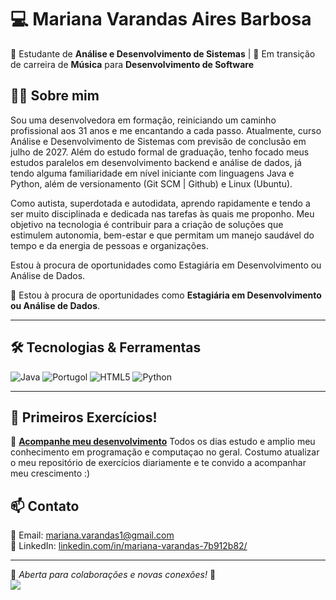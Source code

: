 # 💻 Mariana Varandas Aires Barbosa  

🚀 Estudante de **Análise e Desenvolvimento de Sistemas** | 🎯 Em transição de carreira de **Música** para **Desenvolvimento de Software**  

## 👩‍💻 Sobre mim  
Sou uma desenvolvedora em formação, reiniciando um caminho profissional aos 31 anos e me encantando a cada passo. Atualmente, curso Análise e Desenvolvimento de Sistemas com previsão de conclusão em julho de 2027. Além do estudo formal de graduação, tenho focado meus estudos paralelos em desenvolvimento backend e análise de dados, já tendo alguma familiaridade em nível iniciante com linguagens Java e Python, além de versionamento (Git SCM | Github) e Linux (Ubuntu). 

Como autista, superdotada e autodidata, aprendo rapidamente e tendo a ser muito disciplinada e dedicada nas tarefas às quais me proponho. Meu objetivo na tecnologia é contribuir para a criação de soluções que estimulem autonomia, bem-estar e que permitam um manejo saudável do tempo e da energia de pessoas e organizações. 

Estou à procura de oportunidades como Estagiária em Desenvolvimento ou Análise de Dados.

📍 Estou à procura de oportunidades como **Estagiária em Desenvolvimento ou Análise de Dados**.  

---

## 🛠️ Tecnologias & Ferramentas  

![Java](https://img.shields.io/badge/Java-ED8B00?style=for-the-badge&logo=java&logoColor=white)
![Portugol](https://img.shields.io/badge/Portugol-008F5D?style=for-the-badge&logoColor=white)
![HTML5](https://img.shields.io/badge/HTML5-E34F26?style=for-the-badge&logo=html5&logoColor=white)
![Python](https://img.shields.io/badge/Python-3776AB?style=for-the-badge&logo=python&logoColor=white)

---

## 📌 Primeiros Exercícios!

🔹 [**Acompanhe meu desenvolvimento**](https://github.com/MarianaVarandas/Portfolio_Exercicios) 
Todos os dias estudo e amplio meu conhecimento em programação e computaçao no geral. 
Costumo atualizar o meu repositório de exercícios diariamente e te convido a acompanhar meu crescimento :)


## 📫 Contato  

📧 Email: [mariana.varandas1@gmail.com](mailto:mariana.varandas1@gmail.com)  
💼 LinkedIn: [linkedin.com/in/mariana-varandas-7b912b82/](https://www.linkedin.com/in/mariana-varandas-7b912b82/)

---

📌 *Aberta para colaborações e novas conexões!* 🚀  
![](http://estruyf-github.azurewebsites.net/api/VisitorHit?user=MarianaVarandas&repo=MarianaVarandas&countColor=countColor)
